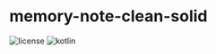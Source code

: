 # memory-note-clean-solid

![license](https://img.shields.io/github/license/danilosoarespinheiro/memory-note-clean-solid)
![kotlin]([https://img.shields.io/github/license/danilosoarespinheiro/memory-note-clean-solid](https://img.shields.io/github/languages/top/danilosoarespinheiro/memory-note-clean-solid))


